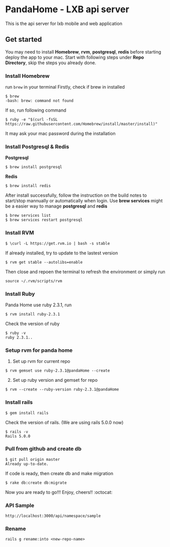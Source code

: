 # PandaHome - LXB api server

This is the api server for lxb mobile and web application


## Get started

You may need to install **Homebrew**, **rvm**, **postgresql**, **redis** before starting deploy the app to your mac.
Start with following steps under **Repo Directory**, skip the steps you already done. 


### Install Homebrew

run ```brew``` in your terminal
Firstly, check if brew in installed

```
$ brew
-bash: brew: command not found
```

If so, run following command
```
$ ruby -e "$(curl -fsSL https://raw.githubusercontent.com/Homebrew/install/master/install)"
```
It may ask your mac password during the installation


### Install Postgresql & Redis

**Postgresql**
```
$ brew install postgresql
```
**Redis**
```
$ brew install redis
```

After install successfully, follow the instruction on the build notes to start/stop mannually or automatically when login.
Use **brew services** might be a easier way to manage **postgresql** and **redis**
```
$ brew services list
$ brew services restart postgresql
```


### Install RVM

```
$ \curl -L https://get.rvm.io | bash -s stable
```

If already installed, try to update to the lastest version
```
$ rvm get stable --autolibs=enable
```
Then close and repoen the terminal to refresh the environment or simply run
```
source ~/.rvm/scripts/rvm
```


### Install Ruby

Panda Home use ruby 2.3.1, run
```
$ rvm install ruby-2.3.1
```

Check the version of ruby
```
$ ruby -v
ruby 2.3.1..
```


### Setup rvm for panda home

1. Set up rvm for current repo
```
$ rvm gemset use ruby-2.3.1@pandaHome --create
```

2. Set up ruby version and gemset for repo
```
$ rvm --create --ruby-version ruby-2.3.1@pandaHome
```


### Install rails 
```
$ gem install rails
```
Check the version of rails. (We are using rails 5.0.0 now)
```
$ rails -v
Rails 5.0.0
```


### Pull from github and create db
```
$ git pull origin master
Already up-to-date.
```
If code is ready, then create db and make migration
```
$ rake db:create db:migrate
```
Now you are ready to go!!! Enjoy, cheers!! :octocat:

### API Sample
```
http://localhost:3000/api/namespace/sample
```

### Rename
```
rails g rename:into <new-repo-name>
```
